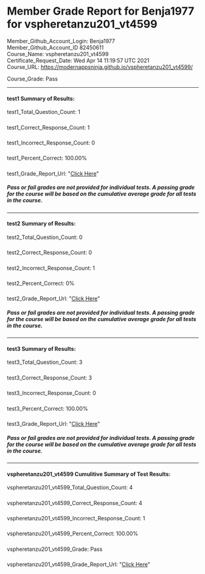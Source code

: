 # Member Grade Report for Benja1977 for vspheretanzu201_vt4599  
   
Member_Github_Account_Login: Benja1977  
Member_Github_Account_ID 82450611  
Course_Name: vspheretanzu201_vt4599  
Certificate_Request_Date: Wed Apr 14 11:19:57 UTC 2021  
Course_URL: https://modernappsninja.github.io/vspheretanzu201_vt4599/  
   
Course_Grade: Pass
   
---  
#### test1 Summary of Results:  
test1_Total_Question_Count: 1
#####  
test1_Correct_Response_Count: 1
#####  
test1_Incorrect_Response_Count: 0
#####  
test1_Percent_Correct: 100.00%
#####  
test1_Grade_Report_Url: "[Click Here](https://github.com/modernappsninjas/Benja1977/blob/main/static/userdata/courses/vspheretanzu201_vt4599/grade_report.pr75.test1.md)"
##### Pass or fail grades are not provided for individual tests. A passing grade for the course will be based on the cumulative average grade for all tests in the course.  
#####  
---  
#### test2 Summary of Results:  
test2_Total_Question_Count: 0
#####  
test2_Correct_Response_Count: 0
#####  
test2_Incorrect_Response_Count: 1
#####  
test2_Percent_Correct: 0%
#####  
test2_Grade_Report_Url: "[Click Here](https://github.com/modernappsninjas/Benja1977/blob/main/static/userdata/courses/vspheretanzu201_vt4599/grade_report.pr76.test2.md)"
##### Pass or fail grades are not provided for individual tests. A passing grade for the course will be based on the cumulative average grade for all tests in the course.  
#####  
---  
#### test3 Summary of Results:  
test3_Total_Question_Count: 3
#####  
test3_Correct_Response_Count: 3
#####  
test3_Incorrect_Response_Count: 0
#####  
test3_Percent_Correct: 100.00%
#####  
test3_Grade_Report_Url: "[Click Here](https://github.com/modernappsninjas/Benja1977/blob/main/static/userdata/courses/vspheretanzu201_vt4599/grade_report.pr78.test3.md)"
##### Pass or fail grades are not provided for individual tests. A passing grade for the course will be based on the cumulative average grade for all tests in the course.  
#####  
---  
#### vspheretanzu201_vt4599 Cumulitive Summary of Test Results:  
vspheretanzu201_vt4599_Total_Question_Count: 4  
#####  
vspheretanzu201_vt4599_Correct_Response_Count: 4  
#####  
vspheretanzu201_vt4599_Incorrect_Response_Count: 1 
#####  
vspheretanzu201_vt4599_Percent_Correct: 100.00%  
#####  
vspheretanzu201_vt4599_Grade: Pass  
#####  
vspheretanzu201_vt4599_Grade_Report_Url: "[Click Here](https://github.com/modernappsninjas/Benja1977/blob/main/static/userdata/courses/vspheretanzu201_vt4599/grade_report.pr79.vspheretanzu201_vt4599.md)"
#####  

